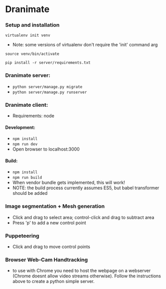 # Dranimate

### Setup and installation

`virtualenv init venv`
* Note: some versions of virtualenv don't require the 'init' command arg

`source venv/bin/activate`

`pip install -r server/requirements.txt`

### Dranimate server:
* `python server/manage.py migrate`
* `python server/manage.py runserver`

### Dranimate client:
* Requirements: node

#### Development:
* `npm install`
* `npm run dev`
* Open browser to localhost:3000

#### Build:
* `npm install`
* `npm run build`
* When vendor bundle gets implemented, this will work!
* NOTE: the build process currently assumes ES5, but babel transformer should be added

### Image segmentation + Mesh generation
* Click and drag to select area; control-click and drag to subtract area
* Press 'p' to add a new control point

### Puppeteering
* Click and drag to move control points

### Browser Web-Cam Handtracking
* to use with Chrome you need to host the webpage on a webserver (Chrome doesnt allow video streams otherwise). Follow the instructions above to create a python simple server.
